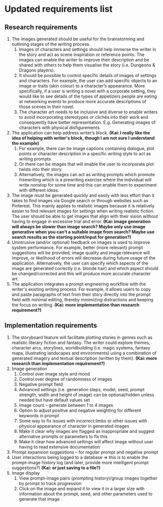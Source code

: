 # Updated requirements list
## Research requirements
1. The images generated should be useful for the brainstorming and outlining stages of the writing process.
    1. Images of characters and settings should help immerse the writer in the story and act as scene inspiration or reference points. The images can enable the writer to improve their description and be shared with others to help them visualise the story (i.e. Dungeons & Dragons players).
    1. It should be possible to control specific details of images of settings and characters. For example, the user can add specific objects to an image or traits (skin colour) to a character’s appearance. More specifically, if a user is writing a novel with a corporate setting, they would like to see details of the types of appetizers people are eating at networking events to produce more accurate descriptions of those scenes in their novel.
    1. The character art needs to be inclusive and diverse to enable writers to avoid incorporating stereotypes or clichés into their work and consequently have better representation. E.g. Generating images of characters with physical disfigurements.
1. The application can help address writer’s block. **(Kai: I really like the idea of helping with writer's block, though I am not sure I understand the example)**
   1. For example, there can be image captions containing dialogue, plot points or character description in a specific writing style to act as writing prompts.
   1. Or there can be images that will enable the user to incorporate plot twists into their story.
   1. Alternatively, the images can act as writing prompts which promote freewriting which is a prewriting exercise where the individual will write nonstop for some time and this can enable them to experiment with different ideas. 
1. The image must be generated quickly and easily with less effort than it takes to find images via Google search or through websites such as Pinterest. This mainly applies to realistic images because it is relatively easier to find relevant images for settings when writing realistic fiction. The user should be able to get images that align with their vision without having to engage in excessive trial and error. **(Kai: image generation will always be slower than image search? Maybe only use image generative when you can't a suitable image from search? Maybe use search results as the starting point/input for generation?)**
1. Unintrusive (and/or optional) feedback on images is used to improve system performance. For example, better (more relevant) prompt suggestions will be provided, image quality and image relevance will improve, or likelihood of errors will decrease during future usage of the application. Alternatively, the user can specify which aspects of the image are generated correctly (i.e. blonde hair) and which aspect should be changed/corrected and this will produce more accurate character art.
1. The application integrates a prompt engineering workflow with the writer's existing writing process. For example, it allows users to copy and paste paragraphs of text from their story directly into the prompt field with minimal editing, thereby minimizing distractions and keeping the focus on writing. **(Kai: more implementation than research requirement?)**

## Implementation requirements
1. The storyboard feature will facilitate plotting stories in genres such as realistic literary fiction and fantasy. The writer could explore themes, character arcs, storylines, worldbuilding (i.e. magic systems, fantasy maps, illustrating landscapes and environments) using a combination of generated imagery and textual description (written by them). **(Kai: more research than implementation requirement?)**
1. Image generation
    1. Control over image style and mood
    1. Control over degree of randomness of images
    1. Negative prompt field
    1. Advanced settings (i.e. generation steps, model, seed, prompt strength, width and height of image) can be optional/hidden unless needed but have default values set
    1. Image count – generate between 1 to 4 images
    1. Option to adjust positive and negative weighting for different keywords in prompt
    1. Some way to fix issues with incorrect limbs or other issues with physical appearance of character in generated images
    1. Make it clear why images are flagged as inappropriate and suggest alternative prompts or parameters to fix this
    1. Make it clear how advanced settings will affect image without user having to read extensive documentation
1. Prompt expansion suggestions – for regular prompt and negative prompt
1. User interactions being logged to a database ⇒ this is to enable the prompt-image history log (and later, provide more intelligent prompt suggestions?) **(Kai: or just saving to a file?)**
1. Image display
    1. View prompt-image pairs (prompting history)/group images together by prompt to track progression
    1. Click on the image and expand it to view it in a larger size with information about the prompt, seed, and other parameters used to generate that image
